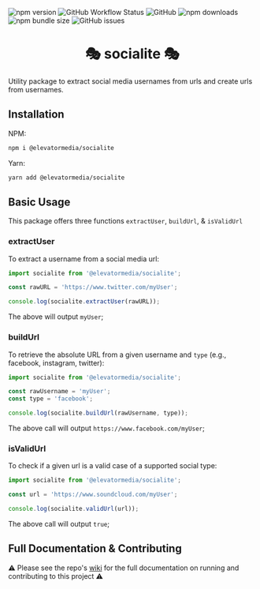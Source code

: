 ![npm version](https://img.shields.io/npm/v/@elevatormedia/socialite)
![GitHub Workflow Status](https://img.shields.io/github/workflow/status/ELEVATORmedia/socialite/Update%20Release%20CI?label=latest%20release)
![GitHub](https://img.shields.io/github/license/elevatormedia/socialite)
![npm downloads](https://img.shields.io/npm/dt/@elevatormedia/socialite)
![npm bundle size](https://img.shields.io/bundlephobia/min/@elevatormedia/socialite)
![GitHub issues](https://img.shields.io/github/issues-raw/elevatormedia/socialite)

<h1 align="center" >🎭 socialite 🎭 </h1>

Utility package to extract social media usernames from urls and create urls from usernames.

## Installation

NPM:

```sh
npm i @elevatormedia/socialite
```

Yarn:

```sh
yarn add @elevatormedia/socialite
```

## Basic Usage

This package offers three functions `extractUser`, `buildUrl`, & `isValidUrl`

### extractUser

To extract a username from a social media url:

```js
import socialite from '@elevatormedia/socialite';

const rawURL = 'https://www.twitter.com/myUser';

console.log(socialite.extractUser(rawURL));
```

The above will output `myUser`;

### buildUrl

To retrieve the absolute URL from a given username and `type` (e.g., facebook, instagram, twitter):

```js
import socialite from '@elevatormedia/socialite';

const rawUsername = 'myUser';
const type = 'facebook';

console.log(socialite.buildUrl(rawUsername, type));
```

The above call will output `https://www.facebook.com/myUser`;

### isValidUrl

To check if a given url is a valid case of a supported social type:

```js
import socialite from '@elevatormedia/socialite';

const url = 'https://www.soundcloud.com/myUser';

console.log(socialite.validUrl(url));
```

The above call will output `true`;

## Full Documentation & Contributing

⚠️ Please see the repo's [wiki](https://github.com/ELEVATORmedia/socialite/wiki) for the full documentation on running and contributing to this project ⚠️
